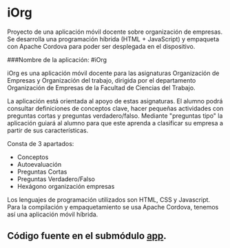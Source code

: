 # iOrg
Proyecto de una aplicación móvil docente sobre organización de empresas. Se desarrolla una programación híbrida (HTML + JavaScript) y empaqueta con Apache Cordova para poder ser desplegada en el dispositivo.

 
###Nombre de la aplicación: #iOrg 

iOrg es una aplicación móvil docente para las asignaturas Organización de Empresas y Organización del trabajo, dirigida por el departamento Organización de Empresas de la Facultad de Ciencias del Trabajo. 

La aplicación está orientada al apoyo de estas asignaturas. El alumno podrá  consultar definiciones de conceptos clave, hacer pequeñas actividades con preguntas cortas y preguntas verdadero/falso. Mediante "preguntas tipo" la aplicación guiará al alumno para que este aprenda a clasificar su empresa a partir de sus características.

Consta de 3 apartados:
 - Conceptos
 - Autoevaluación
  - Preguntas Cortas
  - Preguntas Verdadero/Falso
 - Hexágono organización empresas


Los lenguajes de programación utilizados son HTML, CSS y Javascript. Para la compilación y empaquetamiento se usa Apache Cordova, tenemos así una aplicación móvil híbrida. 

Código fuente en el submódulo [app](https://github.com/rogegg/app-org-empresas).
--------------------------------------------------------------------------------------------------------------------------------------------------------------------------------